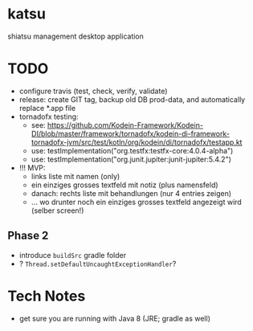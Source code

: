 # katsu
shiatsu management desktop application

# TODO

* configure travis (test, check, verify, validate)
* release: create GIT tag, backup old DB prod-data, and automatically replace *.app file
* tornadofx testing:
    * see: https://github.com/Kodein-Framework/Kodein-DI/blob/master/framework/tornadofx/kodein-di-framework-tornadofx-jvm/src/test/kotln/org/kodein/di/tornadofx/testapp.kt
    * use: testImplementation("org.testfx:testfx-core:4.0.4-alpha")
    * use: testImplementation("org.junit.jupiter:junit-jupiter:5.4.2")
* !!! MVP:
    * links liste mit namen (only)
    * ein einziges grosses textfeld mit notiz (plus namensfeld)
    * danach: rechts liste mit behandlungen (nur 4 entries zeigen)
    * ... wo drunter noch ein einziges grosses textfeld angezeigt wird (selber screen!)

## Phase 2

* introduce `buildSrc` gradle folder
* ? `Thread.setDefaultUncaughtExceptionHandler`?

# Tech Notes

* get sure you are running with Java 8 (JRE; gradle as well)
